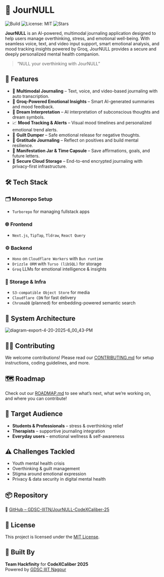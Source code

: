 # 📝 JourNULL

![Build](https://img.shields.io/github/actions/workflow/status/GDSC-IIITN/JourNULL-CodeXCaliber-25/build.yml?branch=main)
![License: MIT](https://img.shields.io/github/license/GDSC-IIITN/JourNULL-CodeXCaliber-25)
![Stars](https://img.shields.io/github/stars/GDSC-IIITN/JourNULL-CodeXCaliber-25?style=social)

**JourNULL** is an AI-powered, multimodal journaling application designed to help users manage overthinking, stress, and emotional well-being. With seamless voice, text, and video input support, smart emotional analysis, and mood tracking insights powered by Groq, JourNULL provides a secure and deeply personalized mental health companion.

> “NULL your overthinking with JourNULL”



## 🚀 Features

- 🧠 **Multimodal Journaling** – Text, voice, and video-based journaling with auto transcription.
- 💬 **Groq-Powered Emotional Insights** – Smart AI-generated summaries and mood feedback.
- 🌙 **Dream Interpretation** – AI interpretation of subconscious thoughts and dream symbols.
- 📈 **Mood Tracking & Alerts** – Visual mood timelines and personalized emotional trend alerts.
- 🧹 **Guilt Dumper** – Safe emotional release for negative thoughts.
- 🙏 **Gratitude Journaling** – Reflect on positives and build mental resilience.
- 🧳 **Manifestation Jar & Time Capsule** – Save affirmations, goals, and future letters.
- 🔐 **Secure Cloud Storage** – End-to-end encrypted journaling with privacy-first infrastructure.



## 🛠️ Tech Stack

### 🗂 Monorepo Setup
- `Turborepo` for managing fullstack apps

### 🌐 Frontend
- `Next.js`, `TipTap`, `Tldraw`, `React Query`

### ⚙️ Backend
- `Hono` on `Cloudflare Workers` with `Bun runtime`
- `Drizzle ORM` with `Turso (libSQL)` for storage
- `Groq` LLMs for emotional intelligence & insights

### 💾 Storage & Infra
- `S3-compatible Object Store` for media
- `Cloudflare CDN` for fast delivery
- `ChromaDB` (planned) for embedding-powered semantic search



## 🧱 System Architecture

![diagram-export-4-20-2025-6_00_43-PM](https://github.com/user-attachments/assets/91b96f09-d47b-430e-85b9-cfa3f56f6a47)



## 🧑‍💻 Contributing

We welcome contributions! Please read our [CONTRIBUTING.md](CONTRIBUTING.md) for setup instructions, coding guidelines, and more.



## 🗺️ Roadmap

Check out our [ROADMAP.md](ROADMAP.md) to see what’s next, what we’re working on, and where you can contribute!



## 🎯 Target Audience

- **Students & Professionals** – stress & overthinking relief
- **Therapists** – supportive journaling integration
- **Everyday users** – emotional wellness & self-awareness



## ⚠️ Challenges Tackled

- Youth mental health crisis
- Overthinking & guilt management
- Stigma around emotional expression
- Privacy & data security in digital mental health



## 📦 Repository

🔗 [GitHub – GDSC-IIITN/JourNULL-CodeXCaliber-25](https://github.com/GDSC-IIITN/JourNULL-CodeXCaliber-25)



## 📄 License

This project is licensed under the [MIT License](LICENSE).



## 🙌 Built By

**Team Hackfinity** for **CodeXCaliber 2025**  
Powered by [GDSC IIIT Nagpur](https://gdsc.community.dev/iiit-nagpur)


